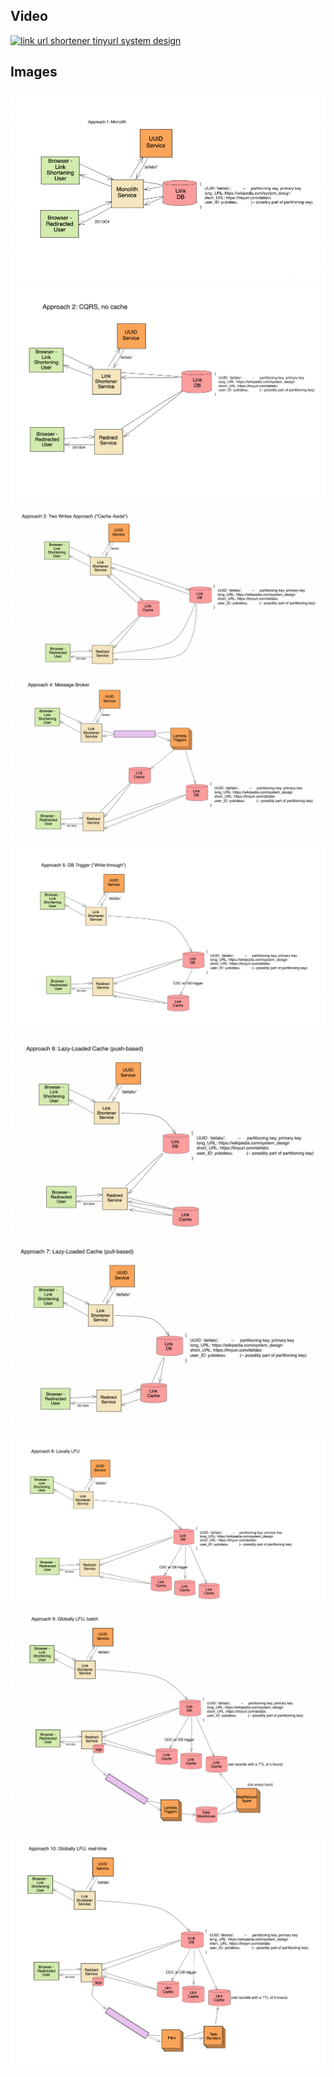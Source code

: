 

## Video

[![link url shortener tinyurl system design](https://img.youtube.com/vi/GlbK6wEUfu8/hqdefault.jpg)](https://www.youtube.com/watch?v=GlbK6wEUfu8)


## Images

<img src="images/approach_1.png" alt="link url shortener tinyurl system design">

<img src="images/approach_2.png" alt="link url shortener tinyurl system design">

<img src="images/approach_3.png" alt="link url shortener tinyurl system design">

<img src="images/approach_4.png" alt="link url shortener tinyurl system design">

<img src="images/approach_5.png" alt="link url shortener tinyurl system design">

<img src="images/approach_6.png" alt="link url shortener tinyurl system design">

<img src="images/approach_7.png" alt="link url shortener tinyurl system design">

<img src="images/approach_8.png" alt="link url shortener tinyurl system design">

<img src="images/approach_9.png" alt="link url shortener tinyurl system design">

<img src="images/approach_10.png" alt="link url shortener tinyurl system design">

